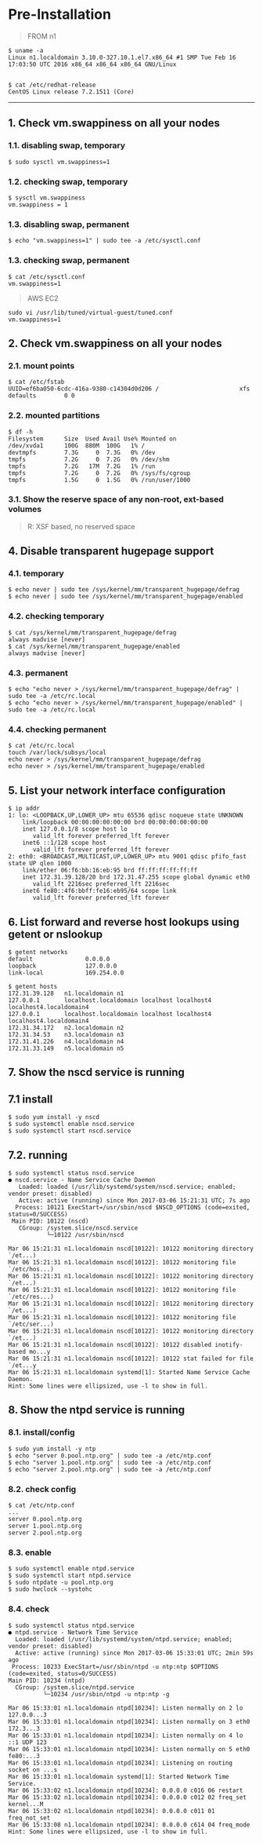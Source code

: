 # Pre-Installation

>FROM n1


```
$ uname -a
Linux n1.localdomain 3.10.0-327.10.1.el7.x86_64 #1 SMP Tue Feb 16 17:03:50 UTC 2016 x86_64 x86_64 x86_64 GNU/Linux


$ cat /etc/redhat-release
CentOS Linux release 7.2.1511 (Core)
```

---
## 1. Check vm.swappiness on all your nodes

### 1.1. disabling swap, temporary
```
$ sudo sysctl vm.swappiness=1
```

### 1.2. checking swap, temporary
```
$ sysctl vm.swappiness
vm.swappiness = 1
```

### 1.3. disabling swap, permanent
```
$ echo "vm.swappiness=1" | sudo tee -a /etc/sysctl.conf
```

### 1.3. checking swap, permanent
```
$ cat /etc/sysctl.conf
vm.swappiness=1
```
> AWS EC2
```
sudo vi /usr/lib/tuned/virtual-guest/tuned.conf
vm.swappiness=1
```


## 2. Check vm.swappiness on all your nodes

### 2.1. mount points
```
$ cat /etc/fstab
UUID=ef6ba050-6cdc-416a-9380-c14304d0d206 /                       xfs     defaults        0 0
```

### 2.2. mounted partitions
```
$ df -h
Filesystem      Size  Used Avail Use% Mounted on
/dev/xvda1      100G  880M  100G   1% /
devtmpfs        7.3G     0  7.3G   0% /dev
tmpfs           7.2G     0  7.2G   0% /dev/shm
tmpfs           7.2G   17M  7.2G   1% /run
tmpfs           7.2G     0  7.2G   0% /sys/fs/cgroup
tmpfs           1.5G     0  1.5G   0% /run/user/1000
```

### 3.1. Show the reserve space of any non-root, ext-based volumes

>R: XSF based, no reserved space


## 4. Disable transparent hugepage support

### 4.1. temporary
```
$ echo never | sudo tee /sys/kernel/mm/transparent_hugepage/defrag
$ echo never | sudo tee /sys/kernel/mm/transparent_hugepage/enabled
```

### 4.2. checking temporary

```
$ cat /sys/kernel/mm/transparent_hugepage/defrag
always madvise [never]
$ cat /sys/kernel/mm/transparent_hugepage/enabled
always madvise [never]
```

### 4.3. permanent

```
$ echo "echo never > /sys/kernel/mm/transparent_hugepage/defrag" | sudo tee -a /etc/rc.local
$ echo "echo never > /sys/kernel/mm/transparent_hugepage/enabled" | sudo tee -a /etc/rc.local
```

### 4.4. checking permanent
```
$ cat /etc/rc.local
touch /var/lock/subsys/local
echo never > /sys/kernel/mm/transparent_hugepage/defrag
echo never > /sys/kernel/mm/transparent_hugepage/enabled
```


## 5. List your network interface configuration

```
$ ip addr
1: lo: <LOOPBACK,UP,LOWER_UP> mtu 65536 qdisc noqueue state UNKNOWN
    link/loopback 00:00:00:00:00:00 brd 00:00:00:00:00:00
    inet 127.0.0.1/8 scope host lo
       valid_lft forever preferred_lft forever
    inet6 ::1/128 scope host
       valid_lft forever preferred_lft forever
2: eth0: <BROADCAST,MULTICAST,UP,LOWER_UP> mtu 9001 qdisc pfifo_fast state UP qlen 1000
    link/ether 06:f6:bb:16:eb:95 brd ff:ff:ff:ff:ff:ff
    inet 172.31.39.128/20 brd 172.31.47.255 scope global dynamic eth0
       valid_lft 2216sec preferred_lft 2216sec
    inet6 fe80::4f6:bbff:fe16:eb95/64 scope link
       valid_lft forever preferred_lft forever
```

## 6. List forward and reverse host lookups using getent or nslookup

```
$ getent networks
default               0.0.0.0
loopback              127.0.0.0
link-local            169.254.0.0
```
```
$ getent hosts
172.31.39.128   n1.localdomain n1
127.0.0.1       localhost.localdomain localhost localhost4 localhost4.localdomain4
127.0.0.1       localhost.localdomain localhost localhost4 localhost4.localdomain4
172.31.34.172   n2.localdomain n2
172.31.34.53    n3.localdomain n3
172.31.41.226   n4.localdomain n4
172.31.33.149   n5.localdomain n5
```



## 7. Show the nscd service is running

## 7.1 install
```
$ sudo yum install -y nscd
$ sudo systemctl enable nscd.service
$ sudo systemctl start nscd.service
```

## 7.2. running

```
$ sudo systemctl status nscd.service
● nscd.service - Name Service Cache Daemon
   Loaded: loaded (/usr/lib/systemd/system/nscd.service; enabled; vendor preset: disabled)
   Active: active (running) since Mon 2017-03-06 15:21:31 UTC; 7s ago
  Process: 10121 ExecStart=/usr/sbin/nscd $NSCD_OPTIONS (code=exited, status=0/SUCCESS)
 Main PID: 10122 (nscd)
   CGroup: /system.slice/nscd.service
           └─10122 /usr/sbin/nscd

Mar 06 15:21:31 n1.localdomain nscd[10122]: 10122 monitoring directory `/et...)
Mar 06 15:21:31 n1.localdomain nscd[10122]: 10122 monitoring file `/etc/hos...)
Mar 06 15:21:31 n1.localdomain nscd[10122]: 10122 monitoring directory `/et...)
Mar 06 15:21:31 n1.localdomain nscd[10122]: 10122 monitoring file `/etc/res...)
Mar 06 15:21:31 n1.localdomain nscd[10122]: 10122 monitoring directory `/et...)
Mar 06 15:21:31 n1.localdomain nscd[10122]: 10122 monitoring file `/etc/ser...)
Mar 06 15:21:31 n1.localdomain nscd[10122]: 10122 monitoring directory `/et...)
Mar 06 15:21:31 n1.localdomain nscd[10122]: 10122 disabled inotify-based mo...y
Mar 06 15:21:31 n1.localdomain nscd[10122]: 10122 stat failed for file `/et...y
Mar 06 15:21:31 n1.localdomain systemd[1]: Started Name Service Cache Daemon.
Hint: Some lines were ellipsized, use -l to show in full.
```


## 8. Show the ntpd service is running

### 8.1. install/config
```
$ sudo yum install -y ntp
$ echo "server 0.pool.ntp.org" | sudo tee -a /etc/ntp.conf
$ echo "server 1.pool.ntp.org" | sudo tee -a /etc/ntp.conf
$ echo "server 2.pool.ntp.org" | sudo tee -a /etc/ntp.conf

```

### 8.2. check config

```
$ cat /etc/ntp.conf
...
server 0.pool.ntp.org
server 1.pool.ntp.org
server 2.pool.ntp.org
```


### 8.3. enable

```
$ sudo systemctl enable ntpd.service
$ sudo systemctl start ntpd.service
$ sudo ntpdate -u pool.ntp.org
$ sudo hwclock --systohc
```

### 8.4. check

```
$ sudo systemctl status ntpd.service
● ntpd.service - Network Time Service
  Loaded: loaded (/usr/lib/systemd/system/ntpd.service; enabled; vendor preset: disabled)
  Active: active (running) since Mon 2017-03-06 15:33:01 UTC; 2min 59s ago
 Process: 10233 ExecStart=/usr/sbin/ntpd -u ntp:ntp $OPTIONS (code=exited, status=0/SUCCESS)
Main PID: 10234 (ntpd)
  CGroup: /system.slice/ntpd.service
          └─10234 /usr/sbin/ntpd -u ntp:ntp -g

Mar 06 15:33:01 n1.localdomain ntpd[10234]: Listen normally on 2 lo 127.0.0...3
Mar 06 15:33:01 n1.localdomain ntpd[10234]: Listen normally on 3 eth0 172.3...3
Mar 06 15:33:01 n1.localdomain ntpd[10234]: Listen normally on 4 lo ::1 UDP 123
Mar 06 15:33:01 n1.localdomain ntpd[10234]: Listen normally on 5 eth0 fe80:...3
Mar 06 15:33:01 n1.localdomain ntpd[10234]: Listening on routing socket on ...s
Mar 06 15:33:01 n1.localdomain systemd[1]: Started Network Time Service.
Mar 06 15:33:02 n1.localdomain ntpd[10234]: 0.0.0.0 c016 06 restart
Mar 06 15:33:02 n1.localdomain ntpd[10234]: 0.0.0.0 c012 02 freq_set kernel...M
Mar 06 15:33:02 n1.localdomain ntpd[10234]: 0.0.0.0 c011 01 freq_not_set
Mar 06 15:33:08 n1.localdomain ntpd[10234]: 0.0.0.0 c614 04 freq_mode
Hint: Some lines were ellipsized, use -l to show in full.

```
